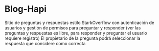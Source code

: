 # Blog-Hapi
Sitio de preguntas y respuestas estilo StarkOverflow con autenticación de usuarios y gestión de permisos para preguntar y responder (ver las preguntas y respuestas es libre, para responder y preguntar el usuario requiere registro)
El propietario de la pregunta podrá seleccionar la respuesta que considere como correcta

